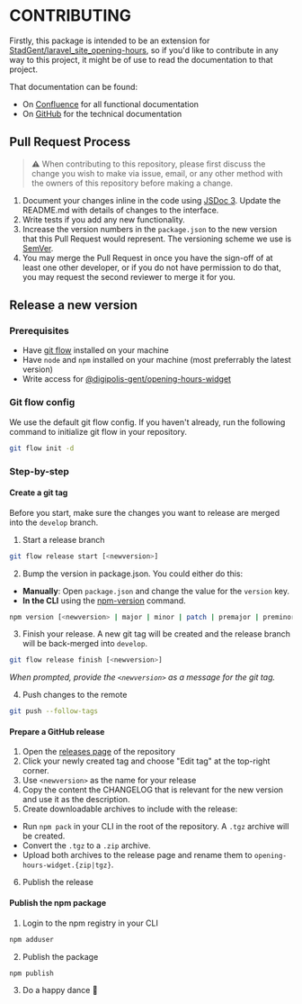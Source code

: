 # CONTRIBUTING
Firstly, this package is intended to be an extension for [StadGent/laravel_site_opening-hours](https://github.com/StadGent/laravel_site_opening-hours), so if you'd like to contribute in any way to this project, it might be of use to read the documentation to that project.

That documentation can be found:
- On [Confluence](https://digipolisgent.atlassian.net/wiki/spaces/OP/overview) for all functional documentation
- On [GitHub](https://github.com/StadGent/laravel_site_opening-hours/blob/develop/README.md) for the technical documentation

## Pull Request Process
> :warning: When contributing to this repository, please first discuss the change you wish to make via issue, email, or any other method with the owners of this repository before making a change.

1. Document your changes inline in the code using [JSDoc 3](http://usejsdoc.org/). Update the README.md with details of changes to the interface.
2. Write tests if you add any new functionality. 
2. Increase the version numbers in the `package.json` to the new version that this Pull Request would represent. The versioning scheme we use is [SemVer](https://semver.org/).
3. You may merge the Pull Request in once you have the sign-off of at least one other developer, or if you do not have permission to do that, you may request the second reviewer to merge it for you.

## Release a new version
### Prerequisites

* Have [git flow](https://github.com/nvie/gitflow) installed on your machine
* Have `node` and `npm` installed on your machine (most preferrably the latest version)
* Write access for [@digipolis-gent/opening-hours-widget](https://www.npmjs.com/package/@digipolis-gent/opening-hours-widget)

### Git flow config
We use the default git flow config. If you haven't already, run the following command to initialize git flow in your repository.

```bash
git flow init -d
```

### Step-by-step 

#### Create a git tag
Before you start, make sure the changes you want to release are merged into the `develop` branch.

1. Start a release branch
```bash
git flow release start [<newversion>]
```

2. Bump the version in package.json. You could either do this:
  - **Manually**: Open `package.json` and change the value for the `version` key.
  - **In the CLI** using the [npm-version](https://docs.npmjs.com/cli/version.html) command.

```bash
npm version [<newversion> | major | minor | patch | premajor | preminor | prepatch | prerelease [--preid=<prerelease-id>] | from-git]
```

3. Finish your release. A new git tag will be created and the release branch will be back-merged into `develop`.
```bash
git flow release finish [<newversion>]
```
*When prompted, provide the `<newversion>` as a message for the git tag.*

4. Push changes to the remote
```bash
git push --follow-tags
```

#### Prepare a GitHub release
1. Open the [releases page](https://github.com/StadGent/npm_package_opening-hours-widget/releases) of the repository 
2. Click your newly created tag and choose "Edit tag" at the top-right corner. 
3. Use `<newversion>` as the name for your release
4. Copy the content the CHANGELOG that is relevant for the new version and use it as the description.
5. Create downloadable archives to include with the release:
  - Run `npm pack` in your CLI in the root of the repository. A `.tgz` archive will be created.
  - Convert the `.tgz` to a `.zip` archive.
  - Upload both archives to the release page and rename them to `opening-hours-widget.{zip|tgz}`.
6. Publish the release

#### Publish the npm package
1. Login to the npm registry in your CLI
```bash
npm adduser
```
2. Publish the package
```bash
npm publish
```
3. Do a happy dance :dancer:

